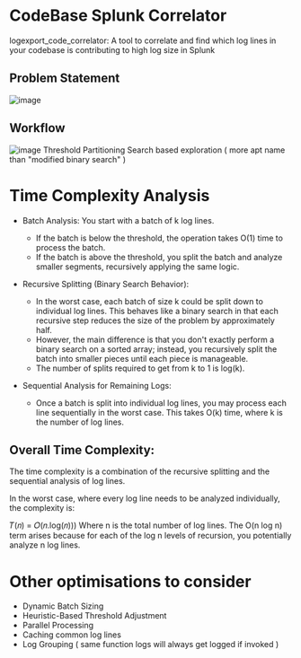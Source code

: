 # CodeBase Splunk Correlator

logexport_code_correlator: A tool to correlate and find which log lines in your codebase is contributing to high log size in Splunk

## Problem Statement

![image](https://user-images.githubusercontent.com/15380498/201457219-4af6122f-c51e-4731-aaaf-29074343d702.png)

## Workflow

![image](https://user-images.githubusercontent.com/15380498/201457321-e6afebeb-4ff1-42fe-b4e0-f8af18a61eb7.png)
Threshold Partitioning Search based exploration ( more apt name than "modified binary search" )

# Time Complexity Analysis
- Batch Analysis:
  You start with a batch of k log lines.
  - If the batch is below the threshold, the operation takes O(1) time to process the batch.
  - If the batch is above the threshold, you split the batch and analyze smaller segments, recursively applying the same logic.

- Recursive Splitting (Binary Search Behavior):
  - In the worst case, each batch of size k could be split down to individual log lines. This behaves like a binary search in that each recursive step reduces the size of the problem by approximately half.
  - However, the main difference is that you don't exactly perform a binary search on a sorted array; instead, you recursively split the batch into smaller pieces until each piece is manageable.
  - The number of splits required to get from k to 1 is log(k).

- Sequential Analysis for Remaining Logs:
  - Once a batch is split into individual log lines, you may process each line sequentially in the worst case. This takes O(k) time, where k is the number of log lines.

## Overall Time Complexity:

The time complexity is a combination of the recursive splitting and the sequential analysis of log lines.

In the worst case, where every log line needs to be analyzed individually, the complexity is:

𝑇(𝑛) = 𝑂(𝑛.log(𝑛)))
Where n is the total number of log lines. The O(n log n) term arises because for each of the log n levels of recursion, you potentially analyze n log lines.

# Other optimisations to consider
- Dynamic Batch Sizing
- Heuristic-Based Threshold Adjustment
- Parallel Processing
- Caching common log lines
- Log Grouping ( same function logs will always get logged if invoked )

